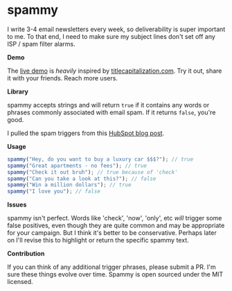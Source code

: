 # spammy

I write 3-4 email newsletters every week, so deliverability is super important to me. To that end, I need to make sure my subject lines don't set off any ISP / spam filter alarms.

**Demo**

The [live demo](nealrs.github.io/spammy/) is _heavily_ inspired by [titlecapitalization.com](http://titlecapitalization.com). Try it out, share it with your friends. Reach more users.

**Library**

spammy accepts strings and will return `true` if it contains any words or phrases commonly associated with email spam. If it returns `false`, you're good.

I pulled the spam triggers from this [HubSpot blog post]( http://blog.hubspot.com/blog/tabid/6307/bid/30684/The-Ultimate-List-of-Email-SPAM-Trigger-Words.aspx).

**Usage**

```js
spammy("Hey, do you want to buy a luxury car $$$?"); // true
spammy("Great apartments - no fees"); // true
spammy("Check it out bruh"); // true because of 'check'
spammy("Can you take a look at this?"); // false
spammy("Win a million dollars"); // true
spammy("I love you"); // false
```

**Issues**

spammy isn't perfect. Words like 'check', 'now', 'only', etc _will_ trigger some false positives, even though they are quite common and may be appropriate for your campaign. But I think it's better to be conservative. Perhaps later on I'll revise this to highlight or return the specific spammy text.

**Contribution**

If you can think of any additional trigger phrases, please submit a PR. I'm sure these things evolve over time. Spammy is open sourced under the MIT licensed.
